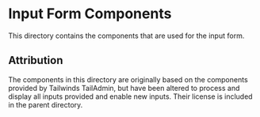 # Input Form Components


This directory contains the components that are used for the input form.


## Attribution

The components in this directory are originally 
based on the components provided by Tailwinds TailAdmin, but have been
altered to process and display all inputs provided and enable new inputs. 
Their license is included in the parent directory.

